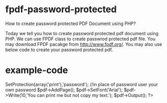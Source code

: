 # fpdf-password-protected
How to create password protected PDF Document using PHP?

Today we tell you how to create password protected pdf document using PHP. We can use FPDF class to create passwrod protected pdf file. You may download FPDF pacakge from http://www.fpdf.org/. You may also use below code to create your password protected pdf.

# example-code

<?php
require('FPDF_Protection.php'); 
$pdf = new FPDF_Protection(); 
$pdf->SetProtection(array('print'),'password'); //in place of password user your own password
$pdf->AddPage(); 
$pdf->SetFont('Arial'); 
$pdf->Write(10,'You can print me but not copy my text.'); 
$pdf->Output();
?>

